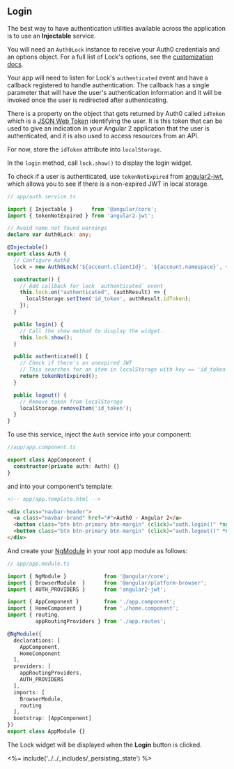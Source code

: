 ## Login

The best way to have authentication utilities available across the application is to use an **Injectable** service.

You will need an `Auth0Lock` instance to receive your Auth0 credentials and an options object. For a full list of Lock's options, see the [customization docs](/libraries/lock/customization).

Your app will need to listen for Lock's `authenticated` event and have a callback registered to handle authentication. The callback has a single parameter that will have the user's authentication information and it will be invoked once the user is redirected after authenticating.

There is a property on the object that gets returned by Auth0 called `idToken` which is a [JSON Web Token](https://jwt.io/introduction) identifying the user. It is this token that can be used to give an indication in your Angular 2 application that the user is authenticated, and it is also used to access resources from an API.

For now, store the `idToken` attribute into `localStorage`.

In the `login` method, call `lock.show()` to display the login widget.

To check if a user is authenticated, use `tokenNotExpired` from [angular2-jwt](https://github.com/auth0/angular2-jwt), which allows you to see if there is a non-expired JWT in local storage.

```typescript
// app/auth.service.ts

import { Injectable }      from '@angular/core';
import { tokenNotExpired } from 'angular2-jwt';

// Avoid name not found warnings
declare var Auth0Lock: any;

@Injectable()
export class Auth {
  // Configure Auth0
  lock = new Auth0Lock('${account.clientId}', '${account.namespace}', {});

  constructor() {
    // Add callback for lock `authenticated` event
    this.lock.on("authenticated", (authResult) => {
      localStorage.setItem('id_token', authResult.idToken);
    });
  }

  public login() {
    // Call the show method to display the widget.
    this.lock.show();
  }

  public authenticated() {
    // Check if there's an unexpired JWT
    // This searches for an item in localStorage with key == 'id_token'
    return tokenNotExpired();
  }

  public logout() {
    // Remove token from localStorage
    localStorage.removeItem('id_token');
  }
}
```

To use this service, inject the `Auth` service into your component:

```typescript
//app/app.component.ts

export class AppComponent {
  constructor(private auth: Auth) {}
}
```

and into your component's template:

```html
<!-- app/app.template.html -->

<div class="navbar-header">
  <a class="navbar-brand" href="#">Auth0 - Angular 2</a>
  <button class="btn btn-primary btn-margin" (click)="auth.login()" *ngIf="!auth.authenticated()">Log In</button>
  <button class="btn btn-primary btn-margin" (click)="auth.logout()" *ngIf="auth.authenticated()">Log Out</button>
</div>
```

And create your [NgModule](https://angular.io/docs/ts/latest/guide/ngmodule.html) in your root app module as follows:

```typescript
// app/app.module.ts

import { NgModule }            from '@angular/core';
import { BrowserModule  }      from '@angular/platform-browser';
import { AUTH_PROVIDERS }      from 'angular2-jwt';

import { AppComponent }        from './app.component';
import { HomeComponent }       from './home.component';
import { routing,
         appRoutingProviders } from './app.routes';

@NgModule({
  declarations: [
    AppComponent,
    HomeComponent
  ],
  providers: [
    appRoutingProviders,
    AUTH_PROVIDERS
  ],
  imports: [
    BrowserModule,
    routing
  ],
  bootstrap: [AppComponent]
})
export class AppModule {}
```

The Lock widget will be displayed when the **Login** button is clicked.

<%= include('../../_includes/_persisting_state') %>
